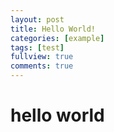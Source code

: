 ```yaml
---
layout: post
title: Hello World!
categories: [example]
tags: [test]
fullview: true
comments: true
---
```


# hello world
